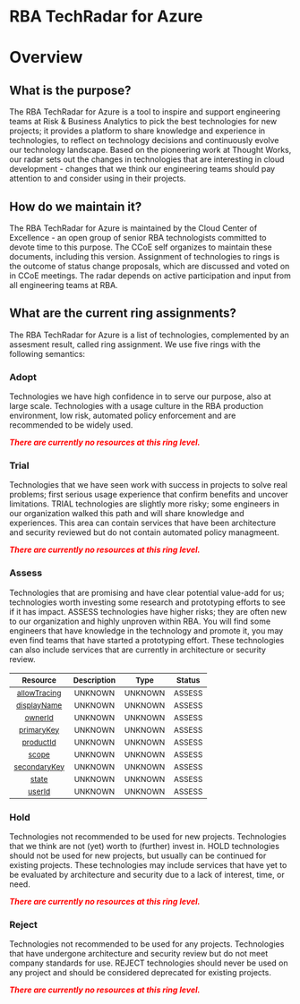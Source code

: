 
RBA TechRadar for Azure
=======================

# Overview

## What is the purpose?


The RBA TechRadar for Azure is a tool to inspire and support engineering teams at Risk & Business Analytics to pick the best technologies for new projects; it provides a platform to share knowledge and experience in technologies, to reflect on technology decisions and continuously evolve our technology landscape.  Based on the pioneering work at Thought Works, our radar sets out the changes in technologies that are interesting in cloud development - changes that we think our engineering teams should pay attention to and consider using in their projects.
## How do we maintain it?


The RBA TechRadar for Azure is maintained by the Cloud Center of Excellence - an open group of senior RBA technologists committed to devote time to this purpose.  The CCoE self organizes to maintain these documents, including this version.  Assignment of technologies to rings is the outcome of status change proposals, which are discussed and voted on in CCoE meetings.  The radar depends on active participation and input from all engineering teams at RBA.
## What are the current ring assignments?


The RBA TechRadar for Azure is a list of technologies, complemented by an assesment result, called ring assignment.  We use five rings with the following semantics:
### Adopt


Technologies we have high confidence in to serve our purpose, also at large scale.  Technologies with a usage culture in the RBA production environment, low risk, automated policy enforcement and are recommended to be widely used.  
  
***<font color="red"> There are currently no resources at this ring level. </font>***
### Trial


Technologies that we have seen work with success in projects to solve real problems;  first serious usage experience that confirm benefits and uncover limitations.  TRIAL technologies are slightly more risky; some engineers in our organization walked this path and will share knowledge and experiences.  This area can contain services that have been architecture and security reviewed but do not contain automated policy managmeent.  
  
***<font color="red"> There are currently no resources at this ring level. </font>***
### Assess


Technologies that are promising and have clear potential value-add for us; technologies worth investing some research and prototyping efforts to see if it has impact.  ASSESS technologies have higher risks;  they are often new to our organization and highly unproven within RBA.  You will find some engineers that have knowledge in the technology and promote it, you may even find teams that have started a prototyping effort.  These technologies can also include services that are currently in architecture or security review.  

|<sub>Resource</sub>|<sub>Description</sub>|<sub>Type</sub>|<sub>Status</sub>|
| :---: | :---: | :---: | :---: |
|<sub>[allowTracing](https://github.com/openrba/python-azure-techradar/tree/master/Microsoft.ApiManagement/service/subscriptions/allowTracing)</sub>|<sub>UNKNOWN</sub>|<sub>UNKNOWN</sub>|<sub>ASSESS</sub>|
|<sub>[displayName](https://github.com/openrba/python-azure-techradar/tree/master/Microsoft.ApiManagement/service/subscriptions/displayName)</sub>|<sub>UNKNOWN</sub>|<sub>UNKNOWN</sub>|<sub>ASSESS</sub>|
|<sub>[ownerId](https://github.com/openrba/python-azure-techradar/tree/master/Microsoft.ApiManagement/service/subscriptions/ownerId)</sub>|<sub>UNKNOWN</sub>|<sub>UNKNOWN</sub>|<sub>ASSESS</sub>|
|<sub>[primaryKey](https://github.com/openrba/python-azure-techradar/tree/master/Microsoft.ApiManagement/service/subscriptions/primaryKey)</sub>|<sub>UNKNOWN</sub>|<sub>UNKNOWN</sub>|<sub>ASSESS</sub>|
|<sub>[productId](https://github.com/openrba/python-azure-techradar/tree/master/Microsoft.ApiManagement/service/subscriptions/productId)</sub>|<sub>UNKNOWN</sub>|<sub>UNKNOWN</sub>|<sub>ASSESS</sub>|
|<sub>[scope](https://github.com/openrba/python-azure-techradar/tree/master/Microsoft.ApiManagement/service/subscriptions/scope)</sub>|<sub>UNKNOWN</sub>|<sub>UNKNOWN</sub>|<sub>ASSESS</sub>|
|<sub>[secondaryKey](https://github.com/openrba/python-azure-techradar/tree/master/Microsoft.ApiManagement/service/subscriptions/secondaryKey)</sub>|<sub>UNKNOWN</sub>|<sub>UNKNOWN</sub>|<sub>ASSESS</sub>|
|<sub>[state](https://github.com/openrba/python-azure-techradar/tree/master/Microsoft.ApiManagement/service/subscriptions/state)</sub>|<sub>UNKNOWN</sub>|<sub>UNKNOWN</sub>|<sub>ASSESS</sub>|
|<sub>[userId](https://github.com/openrba/python-azure-techradar/tree/master/Microsoft.ApiManagement/service/subscriptions/userId)</sub>|<sub>UNKNOWN</sub>|<sub>UNKNOWN</sub>|<sub>ASSESS</sub>|

### Hold


Technologies not recommended to be used for new projects. Technologies that we think are not (yet) worth to (further) invest in.  HOLD technologies should not be used for new projects, but usually can be continued for existing projects.  These technologies may include services that have yet to be evaluated by architecture and security due to a lack of interest, time, or need.  
  
***<font color="red"> There are currently no resources at this ring level. </font>***
### Reject


Technologies not recommended to be used for any projects. Technologies that have undergone architecture and security review but do not meet company standards for use.  REJECT technologies should never be used on any project and should be considered deprecated for existing projects.  
  
***<font color="red"> There are currently no resources at this ring level. </font>***